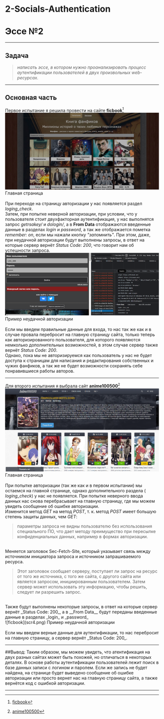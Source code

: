 # 2-Socials-Authentication
# __Эссе №2__
___
## __Задача__
>_написать эссе, в котором нужно проанализировать процесс аутентификации пользователей в двух произвольных web-ресурсах._
---

## __Основная часть__
Первое испытание я решила провести на сайте __ficbook__[^1]
![ficbook](scr1.png)
Главная страница
<br /> 
<br /> При переходе на страницу авторизации у нас появляется раздел _loging_check_. 
<br /> Затем, при попытке неверной авторизации, при условии, что у пользователя стоит двухфакторная аутентификация, у нас выполнятся запрос _getrsakey/_ и _dologin/_, а в __From Data__ отображаются введенные данные в разделах _login_ и _password_, а так же отображается пометка _remember: on_, если мы нажали кнопку _"запомнить"_. При этом, даже, при неудачной авторизации будут выполнены запросы, в ответ на которые сервер вернёт _Status Code: 200_, что говорит нам об успешности запроса.
<br /> 
![ficbook](scr3.png)
Пример неудачной авторизации
<br /> 
<br />Если мы введем правильные данные для входа, то нас так же как и в случае провала перебросит на главную страницу сайта, только теперь как авторизированного пользователя, для которого появляются немколько дополнительных возможностей, в этом случае сервер также вернёт _Status Code: 200_.
<br />Однако, пока мы не авторизируемся как пользователь у нас не будет доступа к страницам для написания и редактирования собственных и чужих фанфиков, а так же не будет возможности сохранять себе понравившиеся работы авторов.

---
Для второго испытания я выбрала сайт __anime100500__[^2]
![ficbook](scr2.png)
Главная страница
<br /> 
<br /> При попытке авторизации (так же как и в первом испытании) мы остаемся на главной странице, однако дополнительного раздела ( _loging_check_) у нас не появляется.
При попытке неверного ввода данных нас снова перебрасывает на главную страницу, где мы можем увидеть сообщение об ошибке авторизации. 
<br /> Изменится метод _GET_ на метод _POST_, т. к. метод _POST_ имеет большую степень защиты данных, чем _GET_: 
<blockquote>
параметры запроса не видны пользователю без использования специального ПО, что дает методу преимущество при пересылке конфиденциальных данных, например в формах авторизации.
</blockquote>
<br /> Меняется заголовок Sec-Fetch-Site, который указывает связь между источником инициатора запроса и источником запрашиваемого ресурса.
<blockquote>
Этот заголовок сообщает серверу, поступает ли запрос на ресурс от того же источника, с того же сайта, с другого сайта или является запросом, инициированным пользователем. Затем сервер может использовать эту информацию, чтобы решить, следует ли разрешить запрос.
</blockquote>
<br /> Также будут выполнены некоторые запросы, в ответ на которые сервер вернёт _Status Code: 200_, а в __From Data__ будут переданы введенные данные в разделах _login_ и _password_
<br /> 
![ficbook](scr4.png)
Пример неудачной авторизации
<br /> 
<br />Если мы введем верные данные для аутентификации, то нас перебросит на главную страницу, а сервер вернёт _Status Code: 200_.

---
##Вывод:
Таким образом, мы можем увидеть, что атентификация на двух разных сайтах может быть похожей, но отличаться в некоторых деталях. В основе работы аутентификации пользователей лежит поиск в базе данных записи с логином и паролем. Если же запись не будет найдена, на странице будет выведено сообщение об ошибке авторизации или просто вернет нас на главную страницу сайта, а также вернётся код с ошибкой авторизации.

---
[^1]: [ficbook](https://ficbook.net/)
[^2]: [anime100500](https://anime100500.ru/)
